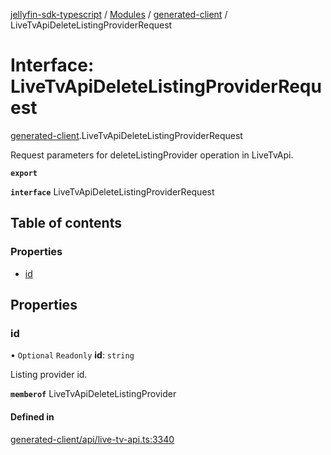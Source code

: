 [jellyfin-sdk-typescript](../README.md) / [Modules](../modules.md) / [generated-client](../modules/generated_client.md) / LiveTvApiDeleteListingProviderRequest

# Interface: LiveTvApiDeleteListingProviderRequest

[generated-client](../modules/generated_client.md).LiveTvApiDeleteListingProviderRequest

Request parameters for deleteListingProvider operation in LiveTvApi.

**`export`**

**`interface`** LiveTvApiDeleteListingProviderRequest

## Table of contents

### Properties

- [id](generated_client.LiveTvApiDeleteListingProviderRequest.md#id)

## Properties

### id

• `Optional` `Readonly` **id**: `string`

Listing provider id.

**`memberof`** LiveTvApiDeleteListingProvider

#### Defined in

[generated-client/api/live-tv-api.ts:3340](https://github.com/thornbill/jellyfin-sdk-typescript/blob/e430881/src/generated-client/api/live-tv-api.ts#L3340)
